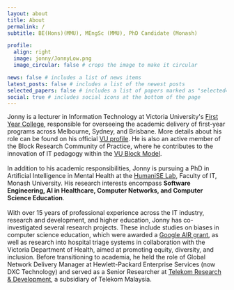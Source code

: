 ```yaml
---
layout: about
title: About
permalink: /
subtitle: BE(Hons)(MMU), MEngSc (MMU), PhD Candidate (Monash)

profile:
  align: right
  image: jonny/JonnyLow.png
  image_circular: false # crops the image to make it circular

news: false # includes a list of news items
latest_posts: false # includes a list of the newest posts
selected_papers: false # includes a list of papers marked as "selected={true}"
social: true # includes social icons at the bottom of the page
---
```


Jonny is a lecturer in Information Technology at Victoria University's [First Year College](https://www.vu.edu.au/about-vu/teaching-colleges-schools/vu-first-year-college), responsible for overseeing the academic delivery of first-year programs across Melbourne, Sydney, and Brisbane. More details about his role can be found on his official [VU profile](https://www.vu.edu.au/contact-us/jonny-low). He is also an active member of the Block Research Community of Practice, where he contributes to the innovation of IT pedagogy within the [VU Block Model](https://www.vu.edu.au/study-at-vu/why-choose-vu/vu-block-model).
<br><br>
In addition to his academic responsibilities, Jonny is pursuing a PhD in Artificial Intelligence in Mental Health at the [HumaniSE Lab](https://www.monash.edu/it/humanise-lab), Faculty of IT, Monash University. His research interests encompass <strong>Software Engineering, AI in Healthcare, Computer Networks, and Computer Science Education</strong>.
<br><br>
With over 15 years of professional experience across the IT industry, research and development, and higher education, Jonny has co-investigated several research projects. These include studies on biases in computer science education, which were awarded a [Google AIR grant](https://research.google/programs-and-events/award-for-inclusion-research-program/), as well as research into hospital triage systems in collaboration with the Victoria Department of Health, aimed at promoting equity, diversity, and inclusion. Before transitioning to academia, he held the role of Global Network Delivery Manager at Hewlett-Packard Enterprise Services (now DXC Technology) and served as a Senior Researcher at [Telekom Research & Development](https://www.tmrnd.com.my/), a subsidiary of Telekom Malaysia.